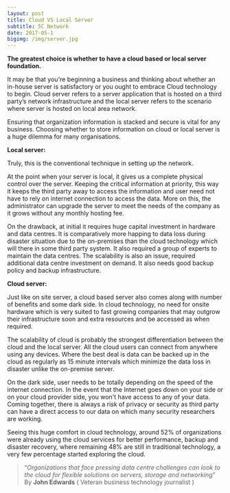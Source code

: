 ```yaml
---
layout: post
title: Cloud VS Local Server 
subtitle: 5C Network
date: 2017-05-1
bigimg: /img/server.jpg
---
```


**The greatest choice is whether to have a cloud based or local server foundation.**

It may be that you're beginning a business and thinking about whether an in-house server is satisfactory or you ought to embrace Cloud technology to begin. Cloud server refers to a server application that is hosted on a third party’s network infrastructure and the local server refers to the scenario where server is hosted on local area network. 

Ensuring that organization information is stacked and secure is vital for any business. Choosing whether to store information on cloud or local server is a huge dilemma for many organisations.

**Local server:**

Truly, this is the conventional technique in setting up the network. 

At the point when your server is local, it gives us a complete physical control over the server. Keeping the critical information at priority, this way it keeps the third party away to access the information and user need not have to rely on internet connection to access the data. More on this, the administrator can upgrade the server to meet the needs of the company as it grows without any monthly hosting fee.

On the drawback, at initial it requires huge capital investment in hardware and data centres. It is comparatively more happing to data loss during disaster situation due to the on-premises than the cloud technology which will there in some third party system. It also required a group of experts to maintain the data centres. The scalability is also an issue, required additional data centre investment on demand. It also needs good backup policy and backup infrastructure. 
  
**Cloud server:**

Just like on site server, a cloud based server also comes along with number of benefits and some dark side.  In cloud technology, no need for onsite hardware which is very suited to fast growing companies that may outgrow their infrastructure soon and extra resources and be accessed as when required. 

The scalability of cloud is probably the strongest differentiation between the cloud and the local server. All the cloud users can connect from anywhere using any devices. Where the best deal is data can be backed up in the cloud as regularly as 15 minute intervals which minimize the data loss in disaster unlike the on-premise server. 

On the dark side, user needs to be totally depending on the speed of the internet connection. In the event that the Internet goes down on your side or on your cloud provider side, you won't have access to any of your data. Coming together, there is always a risk of privacy or security as third party can have a direct access to our data on which many security researchers are working.

Seeing this huge comfort in cloud technology, around 52% of organizations were already using the cloud services for better performance, backup and disaster recovery, where remaining 48% are still in traditional technology, a very few percentage started exploring the cloud.  
   
>“_Organizations that face pressing data centre challenges can look to the cloud for flexible solutions on servers, storage and networking_” By **John Edwards** ( Veteran business technology journalist )

